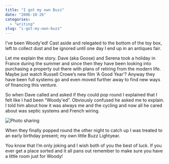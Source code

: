 ```yaml
---
title: "I got my own Buzz"
date: "2006-10-26"
categories:
  - "writing"
slug: "i-got-my-own-buzz"
---
```


I’ve been Woody'ed!
Cast aside and relegated to the bottom of the toy box, left to collect dust and be ignored until one day I end up in an antiques fair.

Let me explain the story.
Dave (aka Goose) and Serena took a holiday in France during the summer and since then they have been looking into purchasing a property out there with plans of retiring from the modern life. Maybe just watch Russell Crowe’s new film ‘A Good Year’?
Anyway they have been full systems go and even moved further away to find new ways of financing this venture.

So when Dave called and asked if they could pop round I explained that I felt like I had been “Woody'ed”. Obviously confused he asked me to explain.
I told him about how it was always me and the cycling and now all he cared about was septic systems and French wiring.

![Photo sharing](/images/279037621.jpg)

When they finally popped round the other night to catch up I was treated to an early birthday present; my own little Buzz Lightyear.

You know that I’m only joking and I wish both of you the best of luck. If you ever get a place sorted and it all pans out remember to make sure you have a little room just for Woody!
